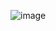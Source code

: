 ![image](https://github.com/Abiji-2020/Leetcode-2024/assets/145255212/af2fd3de-7139-43d1-afaa-e450a8738d33)
